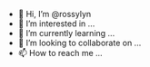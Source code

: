 - 👋 Hi, I’m @rossylyn
- 👀 I’m interested in ...
- 🌱 I’m currently learning ...
- 💞️ I’m looking to collaborate on ...
- 📫 How to reach me ...

<!---
rossylyn/rossylyn is a ✨ special ✨ repository because its `README.md` (this file) appears on your GitHub profile.
You can click the Preview link to take a look at your changes.
--->
